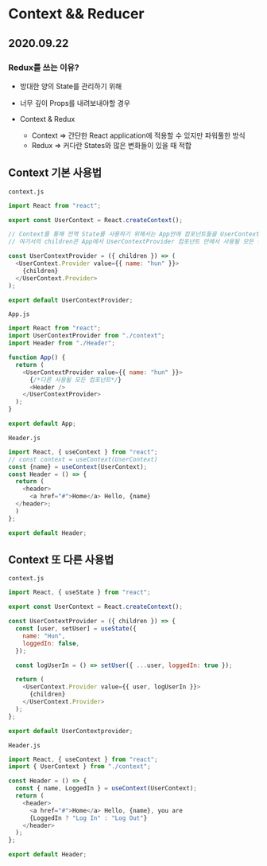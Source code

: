 # Context && Reducer

## 2020.09.22

### Redux를 쓰는 이유?

- 방대한 양의 State를 관리하기 위해
- 너무 깊이 Props를 내려보내야할 경우

- Context & Redux
  - Context => 간단한 React application에 적용할 수 있지만 파워풀한 방식
  - Redux => 커다란 States와 많은 변화들이 있을 때 적합

## Context 기본 사용법

`context.js`

```javascript
import React from "react";

export const UserContext = React.createContext();

// Context를 통해 전역 State를 사용하기 위해서는 App안에 컴포넌트들을 UserContextProvider 감싸주어야한다.
// 여기서의 children은 App에서 UserContextProvider 컴포넌트 안에서 사용될 모든 컴포넌트들을 의미한다.

const UserContextProvider = ({ children }) => (
  <UserContext.Provider value={{ name: "hun" }}>
    {children}
  </UserContext.Provider>
);

export default UserContextProvider;
```

`App.js`

```javascript
import React from "react";
import UserContextProvider from "./context";
import Header from "./Header";

function App() {
  return (
    <UserContextProvider value={{ name: "hun" }}>
      {/*다른 사용될 모든 컴포넌트*/}
      <Header />
    </UserContextProvider>
  );
}

export default App;
```

`Header.js`

```javascript
import React, { useContext } from "react";
// const context = useContext(UserContext)
const {name} = useContext(UserContext);
const Header = () => {
  return (
    <header>
      <a href="#">Home</a> Hello, {name}
  </header>;
  )
};

export default Header;
```

## Context 또 다른 사용법

`context.js`

```javascript
import React, { useState } from "react";

export const UserContext = React.createContext();

const UserContextProvider = ({ children }) => {
  const [user, setUser] = useState({
    name: "Hun",
    loggedIn: false,
  });

  const logUserIn = () => setUser({ ...user, loggedIn: true });

  return (
    <UserContext.Provider value={{ user, logUserIn }}>
      {children}
    </UserContext.Provider>
  );
};

export default UserContextprovider;
```

`Header.js`

```javascript
import React, { useContext } from "react";
import { UserContext } from "./context";

const Header = () => {
  const { name, LoggedIn } = useContext(UserContext);
  return (
    <header>
      <a href="#">Home</a> Hello, {name}, you are
      {LoggedIn ? "Log In" : "Log Out"}
    </header>
  );
};

export default Header;
```
